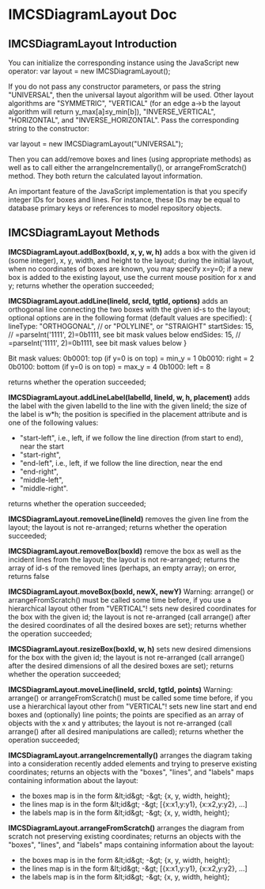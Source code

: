 # IMCSDiagramLayout Doc

## IMCSDiagramLayout Introduction

You can initialize the corresponding instance using the JavaScript new operator:
var layout = new IMCSDiagramLayout();

If you do not pass any constructor parameters, or pass the string &quot;UNIVERSAL&quot;, then the universal layout algorithm will be used. Other layout algorithms are &quot;SYMMETRIC&quot;, &quot;VERTICAL&quot; (for an edge a→b the layout algorithm will return y\_max[a]≤y\_min[b]), &quot;INVERSE\_VERTICAL&quot;, &quot;HORIZONTAL&quot;, and &quot;INVERSE\_HORIZONTAL&quot;. Pass the corresponding string to the constructor:

var layout = new IMCSDiagramLayout(&quot;UNIVERSAL&quot;);

Then you can add/remove boxes and lines (using appropriate methods) as well as to call either the arrangeIncrementally(), or arrangeFromScratch() method. They both return the calculated layout information.

An important feature of the JavaScript implementation is that you specify integer IDs for boxes and lines. For instance, these IDs may be equal to database primary keys or references to model repository objects.

## IMCSDiagramLayout Methods

**IMCSDiagramLayout.addBox(boxId, x, y, w, h)**
adds a box with the given id (some integer), x, y, width, and height to the layout;
during the initial layout, when no coordinates of boxes are known, you may specify x=y=0;
if a new box is added to the existing layout, use the current mouse position for x and y;
returns whether the operation succeeded;

**IMCSDiagramLayout.addLine(lineId, srcId, tgtId, options)**
adds an orthogonal line connecting the two boxes with the given id-s to the layout; optional options are in the following format (default values are specified):
{
  lineType: &quot;ORTHOGONAL&quot;, // or &quot;POLYLINE&quot;, or &quot;STRAIGHT&quot;
  startSides: 15, // =parseInt(&#39;1111&#39;, 2)=0b1111, see bit mask values below
  endSides: 15, // =parseInt(&#39;1111&#39;, 2)=0b1111, see bit mask values below
}

Bit mask values:
0b0001: top (if y=0 is on top) = min\_y = 1
0b0010: right = 2
0b0100: bottom (if y=0 is on top) = max\_y = 4
0b1000: left = 8

returns whether the operation succeeded;

**IMCSDiagramLayout.addLineLabel(labelId, lineId, w, h, placement)**
adds the label with the given labelId to the line with the given lineId; the size of the label is w\*h; the position is specified in the placement attribute and is one of the following values:

- &quot;start-left&quot;, i.e., left, if we follow the line direction (from start to end), near the start
- &quot;start-right&quot;,
- &quot;end-left&quot;, i.e., left, if we follow the line direction, near the end
- &quot;end-right&quot;,
- &quot;middle-left&quot;,
- &quot;middle-right&quot;.

returns whether the operation succeeded;

**IMCSDiagramLayout.removeLine(lineId)**
removes the given line from the layout;
the layout is not re-arranged;
returns whether the operation succeeded;

**IMCSDiagramLayout.removeBox(boxId)**
remove the box as well as the incident lines from the layout;
the layout is not re-arranged;
returns the array of id-s of the removed lines (perhaps, an empty array);
on error, returns false

**IMCSDiagramLayout.moveBox(boxId, newX, newY)**
Warning: arrange() or arrangeFromScratch() must be called some time before, if you use a hierarchical layout other from &quot;VERTICAL&quot;!
sets new desired coordinates for the box with the given id;
the layout is not re-arranged (call arrange() after the desired coordinates of all the desired boxes are set);
returns whether the operation succeeded;

**IMCSDiagramLayout.resizeBox(boxId, w, h)**
sets new desired dimensions for the box with the given id;
the layout is not re-arranged (call arrange() after the desired dimensions of all the desired boxes are set);
returns whether the operation succeeded;

**IMCSDiagramLayout.moveLine(lineId, srcId, tgtId, points)**
Warning: arrange() or arrangeFromScratch() must be called some time before, if you use a hierarchical layout other from &quot;VERTICAL&quot;!
sets new line start and end boxes and (optionally) line points;
the points are specified as an array of objects with the x and y attributes;
the layout is not re-arranged (call arrange() after all desired manipulations are called);
returns whether the operation succeeded;

**IMCSDiagramLayout.arrangeIncrementally()**
arranges the diagram taking into a consideration recently added elements and trying to preserve existing coordinates;
returns an objects with the &quot;boxes&quot;, &quot;lines&quot;, and &quot;labels&quot; maps containing information about the layout:

- the boxes map is in the form \&lt;id\&gt; -\&gt; {x, y, width, height};
- the lines map is in the form \&lt;id\&gt; -\&gt; [{x:x1,y:y1}, {x:x2,y:y2}, ...]
- the labels map is in the form \&lt;id\&gt; -\&gt; {x, y, width, height};

**IMCSDiagramLayout.arrangeFromScratch()**
arranges the diagram from scratch not preserving existing coordinates;
returns an objects with the &quot;boxes&quot;, &quot;lines&quot;, and &quot;labels&quot; maps containing information about the layout:

- the boxes map is in the form \&lt;id\&gt; -\&gt; {x, y, width, height};
- the lines map is in the form \&lt;id\&gt; -\&gt; [{x:x1,y:y1}, {x:x2,y:y2}, ...]
- the labels map is in the form \&lt;id\&gt; -\&gt; {x, y, width, height};

